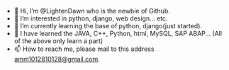 - 👋 Hi, I’m @LightenDawn who is the newbie of Github.
- 👀 I’m interested in python, django, web design... etc.
- 🌱 I’m currently learning the base of python, django(just started).
- 💞️ I have learned the JAVA, C++, Python, html, MySQL, SAP ABAP... (All of the above only learn a part)
- 📫 How to reach me, please mail to this address amm1012810128@gmail.com.

<!---
LightenDawn/LightenDawn is a ✨ special ✨ repository because its `README.md` (this file) appears on your GitHub profile.
You can click the Preview link to take a look at your changes.
--->
